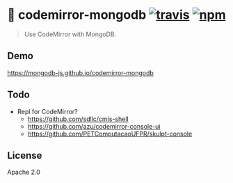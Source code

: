 # :construction: codemirror-mongodb [![travis][travis_img]][travis_url] [![npm][npm_img]][npm_url]

> Use CodeMirror with MongoDB.

## Demo

https://mongodb-js.github.io/codemirror-mongodb

## Todo

- Repl for CodeMirror?
  - https://github.com/sdllc/cmjs-shell
  - https://github.com/azu/codemirror-console-ui
  - https://github.com/PETComputacaoUFPR/skulpt-console

## License

Apache 2.0

[travis_img]: https://img.shields.io/travis/mongodb-js/codemirror-mongodb.svg
[travis_url]: https://travis-ci.org/mongodb-js/codemirror-mongodb
[npm_img]: https://img.shields.io/npm/v/codemirror-mongodb.svg
[npm_url]: https://npmjs.org/package/codemirror-mongodb
